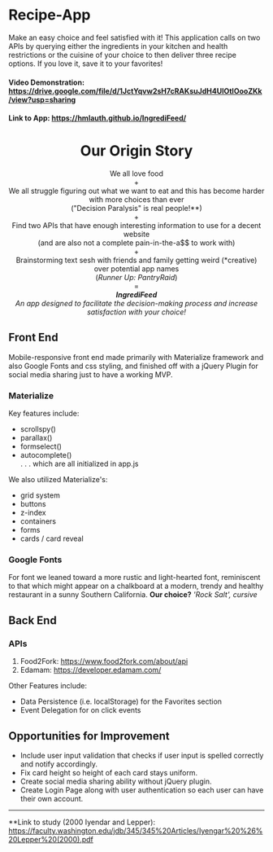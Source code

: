# Recipe-App
Make an easy choice and feel satisfied with it! This application calls on two APIs by querying either the ingredients in your kitchen and health restrictions or the cuisine of your choice to then deliver three recipe options. If you love it, save it to your favorites!
#### Video Demonstration: https://drive.google.com/file/d/1JctYqvw2sH7cRAKsuJdH4UlOtlOooZKk/view?usp=sharing
#### Link to App: https://hmlauth.github.io/IngrediFeed/

<h1 align="center">Our Origin Story</h1>
<p align="center">We all love food</br>
+ </br>
We all struggle figuring out what we want to eat and this has become harder with more choices than ever</br>
("Decision Paralysis" is real people!**)</br>
+</br>
Find two APIs that have enough interesting information to use for a decent website </br>(and are also not a complete pain-in-the-a$$ to work with)</br>
+</br>
Brainstorming text sesh with friends and family getting weird (*creative) over potential app names</br>
(<em>Runner Up: PantryRaid</em>)</br>
=</br>
<em><strong>IngrediFeed</strong></em></br> 
<em>An app designed to facilitate the decision-making process and increase satisfaction with your choice!</em></br>
</p>

## Front End
Mobile-responsive front end made primarily with Materialize framework and also Google Fonts and css styling, and finished off with a jQuery Plugin for social media sharing just to have a working MVP.

### Materialize
Key features include:
- scrollspy() 
- parallax() 
- formselect()
- autocomplete() </br>
. . . which are all initialized in app.js

We also utilized Materialize's:
- grid system
- buttons
- z-index
- containers
- forms
- cards / card reveal

### Google Fonts
For font we leaned toward a more rustic and light-hearted font, reminiscent to that which might appear on a chalkboard at a modern, trendy and healthy restaurant in a sunny Southern California. <strong>Our choice?</strong> <em>'Rock Salt', cursive</em> 

## Back End
### APIs
1. Food2Fork: https://www.food2fork.com/about/api
2. Edamam: https://developer.edamam.com/

Other Features include:
- Data Persistence (i.e. localStorage) for the Favorites section
- Event Delegation for on click events

## Opportunities for Improvement
- Include user input validation that checks if user input is spelled correctly and notify accordingly. 
- Fix card height so height of each card stays uniform.
- Create social media sharing ability without jQuery plugin.
- Create Login Page along with user authentication so each user can have their own account.
______________________________________________________________________________________________________________________________________
**Link to study (2000 Iyendar and Lepper): https://faculty.washington.edu/jdb/345/345%20Articles/Iyengar%20%26%20Lepper%20(2000).pdf

